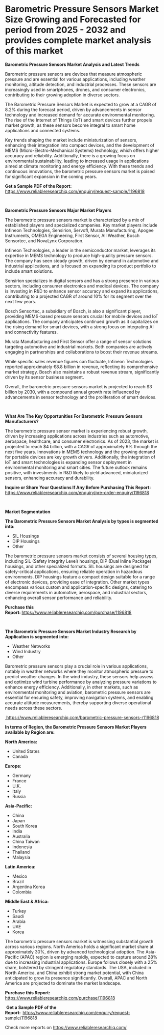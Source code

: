 <p><h1>Barometric Pressure Sensors Market Size Growing and Forecasted for period from 2025 - 2032 and provides complete market analysis of this market</h1></p><p><strong>Barometric Pressure Sensors Market Analysis and Latest Trends</strong></p>
<p><p>Barometric pressure sensors are devices that measure atmospheric pressure and are essential for various applications, including weather monitoring, altitude detection, and industrial processes. These sensors are increasingly used in smartphones, drones, and consumer electronics, contributing to their growing adoption in diverse sectors. </p><p>The Barometric Pressure Sensors Market is expected to grow at a CAGR of 8.2% during the forecast period, driven by advancements in sensor technology and increased demand for accurate environmental monitoring. The rise of the Internet of Things (IoT) and smart devices further propels market growth, as these sensors become integral to smart home applications and connected systems. </p><p>Key trends shaping the market include miniaturization of sensors, enhancing their integration into compact devices, and the development of MEMS (Micro-Electro-Mechanical Systems) technology, which offers higher accuracy and reliability. Additionally, there is a growing focus on environmental sustainability, leading to increased usage in applications aimed at climate monitoring and energy efficiency. With these trends and continuous innovations, the barometric pressure sensors market is poised for significant expansion in the coming years.</p></p>
<p><strong>Get a Sample PDF of the Report:&nbsp;</strong> <a href="https://www.reliableresearchiq.com/enquiry/request-sample/1196818?utm_campaign=3136&utm_medium=2&utm_source=Github&utm_content=ia&utm_term=06042025&utm_id=barometric-pressure-sensors">https://www.reliableresearchiq.com/enquiry/request-sample/1196818</a></p>
<p>&nbsp;</p>
<p><strong>Barometric Pressure Sensors Major Market Players</strong></p>
<p><p>The barometric pressure sensors market is characterized by a mix of established players and specialized companies. Key market players include Infineon Technologies, Sensirion, Servofl, Murata Manufacturing, Apogee Instruments, OMEGA Engineering, First Sensor, All Weather, Bosch Sensortec, and NovaLynx Corporation.</p><p>Infineon Technologies, a leader in the semiconductor market, leverages its expertise in MEMS technology to produce high-quality pressure sensors. The company has seen steady growth, driven by demand in automotive and industrial applications, and is focused on expanding its product portfolio to include smart solutions.</p><p>Sensirion specializes in digital sensors and has a strong presence in various sectors, including consumer electronics and medical devices. The company is investing in R&D to enhance sensor accuracy and expand its applications, contributing to a projected CAGR of around 10% for its segment over the next few years.</p><p>Bosch Sensortec, a subsidiary of Bosch, is also a significant player, providing MEMS-based pressure sensors crucial for mobile devices and IoT applications. The company anticipates continued growth as it capitalizes on the rising demand for smart devices, with a strong focus on integrating AI and connectivity features.</p><p>Murata Manufacturing and First Sensor offer a range of sensor solutions targeting automotive and industrial markets. Both companies are actively engaging in partnerships and collaborations to boost their revenue streams. </p><p>While specific sales revenue figures can fluctuate, Infineon Technologies reported approximately €8.8 billion in revenue, reflecting its comprehensive market strategy. Bosch also maintains a robust revenue stream, significantly driven by its sensor business segment.</p><p>Overall, the barometric pressure sensors market is projected to reach $3 billion by 2030, with a compound annual growth rate influenced by advancements in sensor technology and the proliferation of smart devices.</p></p>
<p>&nbsp;</p>
<p><strong>What Are The Key Opportunities For Barometric Pressure Sensors Manufacturers?</strong></p>
<p><p>The barometric pressure sensor market is experiencing robust growth, driven by increasing applications across industries such as automotive, aerospace, healthcare, and consumer electronics. As of 2023, the market is projected to reach $4 billion, with a CAGR of approximately 6% through the next five years. Innovations in MEMS technology and the growing demand for portable devices are key growth drivers. Additionally, the integration of IoT and smart technologies is expanding sensor deployment in environmental monitoring and smart cities. The future outlook remains positive, with investments in R&D likely to yield advanced, miniaturized sensors, enhancing accuracy and durability.</p></p>
<p><strong>Inquire or Share Your Questions If Any Before Purchasing This Report:</strong> <a href="https://www.reliableresearchiq.com/enquiry/pre-order-enquiry/1196818?utm_campaign=3136&utm_medium=2&utm_source=Github&utm_content=ia&utm_term=06042025&utm_id=barometric-pressure-sensors">https://www.reliableresearchiq.com/enquiry/pre-order-enquiry/1196818</a></p>
<p>&nbsp;</p>
<p><strong>Market Segmentation</strong></p>
<p><strong>The Barometric Pressure Sensors Market Analysis by types is segmented into:</strong></p>
<p><ul><li>SIL Housings</li><li>DIP Housings</li><li>Other</li></ul></p>
<p><p>The barometric pressure sensors market consists of several housing types, including SIL (Safety Integrity Level) housings, DIP (Dual Inline Package) housings, and other specialized formats. SIL housings are designed for safety-critical applications, ensuring reliable operation in hazardous environments. DIP housings feature a compact design suitable for a range of electronic devices, providing ease of integration. Other market types encompass various custom and application-specific designs, catering to diverse requirements in automotive, aerospace, and industrial sectors, enhancing overall sensor performance and reliability.</p></p>
<p><strong>Purchase this Report:&nbsp;</strong><a href="https://www.reliableresearchiq.com/purchase/1196818?utm_campaign=3136&utm_medium=2&utm_source=Github&utm_content=ia&utm_term=06042025&utm_id=barometric-pressure-sensors">https://www.reliableresearchiq.com/purchase/1196818</a></p>
<p>&nbsp;</p>
<p><strong>The Barometric Pressure Sensors Market Industry Research by Application is segmented into:</strong></p>
<p><ul><li>Weather Networks</li><li>Wind Industry</li><li>Other</li></ul></p>
<p><p>Barometric pressure sensors play a crucial role in various applications, notably in weather networks where they monitor atmospheric pressure to predict weather changes. In the wind industry, these sensors help assess and optimize wind turbine performance by analyzing pressure variations to enhance energy efficiency. Additionally, in other markets, such as environmental monitoring and aviation, barometric pressure sensors are essential for ensuring safety, improving navigation systems, and enabling accurate altitude measurements, thereby supporting diverse operational needs across these sectors.</p></p>
<p><a href="https://www.reliableresearchiq.com/barometric-pressure-sensors-r1196818?utm_campaign=3136&utm_medium=2&utm_source=Github&utm_content=ia&utm_term=06042025&utm_id=barometric-pressure-sensors">&nbsp;https://www.reliableresearchiq.com/barometric-pressure-sensors-r1196818</a></p>
<p><strong>In terms of Region, the Barometric Pressure Sensors Market Players available by Region are:</strong></p>
<p>
    <p> <strong> North America: </strong>
        <ul>
            <li>United States</li>
            <li>Canada</li>
        </ul>
        </p> 
    <p> <strong> Europe: </strong>
        <ul>
            <li>Germany</li>
            <li>France</li>
            <li>U.K.</li>
            <li>Italy</li>
            <li>Russia</li>
        </ul>
        </p> 
    <p> <strong> Asia-Pacific: </strong>
        <ul>
            <li>China</li>
            <li>Japan</li>
            <li>South Korea</li>
            <li>India</li>
            <li>Australia</li>
            <li>China Taiwan</li>
            <li>Indonesia</li>
            <li>Thailand</li>
            <li>Malaysia</li>
        </ul>
        </p> 
    <p> <strong> Latin America: </strong>
        <ul>
            <li>Mexico</li>
            <li>Brazil</li>
            <li>Argentina Korea</li>
            <li>Colombia</li>
        </ul>
        </p> 
    <p> <strong> Middle East & Africa: </strong>
        <ul>
            <li>Turkey</li>
            <li>Saudi</li>
            <li>Arabia</li>
            <li>UAE</li>
            <li>Korea</li>
        </ul>
    </p>
    </p>
<p><p>The barometric pressure sensors market is witnessing substantial growth across various regions. North America holds a significant market share at approximately 30%, driven by advanced technological adoption. The Asia-Pacific (APAC) region is emerging rapidly, expected to capture around 28% due to increasing industrial applications. Europe follows closely with a 25% share, bolstered by stringent regulatory standards. The USA, included in North America, and China exhibit strong market potential, with China anticipated to grow its presence significantly. Overall, APAC and North America are projected to dominate the market landscape.</p></p>
<p><strong>Purchase this Report: </strong><a href="https://www.reliableresearchiq.com/purchase/1196818?utm_campaign=3136&utm_medium=2&utm_source=Github&utm_content=ia&utm_term=06042025&utm_id=barometric-pressure-sensors">https://www.reliableresearchiq.com/purchase/1196818</a></p>
<p>&nbsp;<strong>Get a Sample PDF of the Report:&nbsp;&nbsp;</strong><a href="https://www.reliableresearchiq.com/enquiry/request-sample/1196818?utm_campaign=3136&utm_medium=2&utm_source=Github&utm_content=ia&utm_term=06042025&utm_id=barometric-pressure-sensors">https://www.reliableresearchiq.com/enquiry/request-sample/1196818</a></p>
<p><strong></strong></p>
<p>Check more reports on <a href="https://www.reliableresearchiq.com/?utm_campaign=3136&utm_medium=2&utm_source=Github&utm_content=ia&utm_term=06042025&utm_id=barometric-pressure-sensors">https://www.reliableresearchiq.com/</a></p>